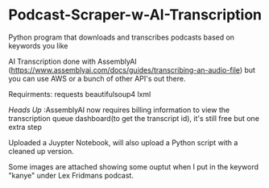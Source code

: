 # Podcast-Scraper-w-AI-Transcription
Python program that downloads and transcribes podcasts based on keywords you like

AI Transcription done with AssemblyAI (https://www.assemblyai.com/docs/guides/transcribing-an-audio-file)
but you can use AWS or a bunch of other API's out there.


Requirments: 
requests
beautifulsoup4
lxml


*Heads Up* :AssemblyAI now requires billing information to view the transcription queue dashboard(to get the transcript id), it's still free but one extra step

Uploaded a Juypter Notebook, will also upload a Python script with a cleaned up version. 

Some images are attached showing some ouptut when I put in the keyword "kanye" under Lex Fridmans podcast.

